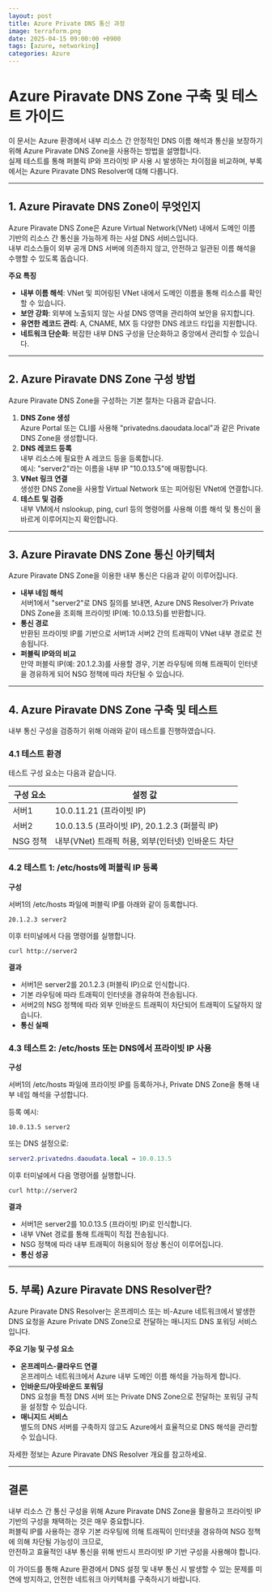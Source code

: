 ```yaml
---
layout: post
title: Azure Private DNS 통신 과정
image: terraform.png
date: 2025-04-15 09:00:00 +0900
tags: [azure, networking]
categories: Azure
---
```

# Azure Piravate DNS Zone 구축 및 테스트 가이드

이 문서는 Azure 환경에서 내부 리소스 간 안정적인 DNS 이름 해석과 통신을 보장하기 위해 Azure Piravate DNS Zone을 사용하는 방법을 설명합니다.  
실제 테스트를 통해 퍼블릭 IP와 프라이빗 IP 사용 시 발생하는 차이점을 비교하며, 부록에서는 Azure Piravate DNS Resolver에 대해 다룹니다.

---

## 1. Azure Piravate DNS Zone이 무엇인지

Azure Piravate DNS Zone은 Azure Virtual Network(VNet) 내에서 도메인 이름 기반의 리소스 간 통신을 가능하게 하는 사설 DNS 서비스입니다.  
내부 리소스들이 외부 공개 DNS 서버에 의존하지 않고, 안전하고 일관된 이름 해석을 수행할 수 있도록 돕습니다.

**주요 특징**

- **내부 이름 해석**: VNet 및 피어링된 VNet 내에서 도메인 이름을 통해 리소스를 확인할 수 있습니다.
- **보안 강화**: 외부에 노출되지 않는 사설 DNS 영역을 관리하여 보안을 유지합니다.
- **유연한 레코드 관리**: A, CNAME, MX 등 다양한 DNS 레코드 타입을 지원합니다.
- **네트워크 단순화**: 복잡한 내부 DNS 구성을 단순화하고 중앙에서 관리할 수 있습니다.

---

## 2. Azure Piravate DNS Zone 구성 방법

Azure Piravate DNS Zone을 구성하는 기본 절차는 다음과 같습니다.

1. **DNS Zone 생성**  
   Azure Portal 또는 CLI를 사용해 "privatedns.daoudata.local"과 같은 Private DNS Zone을 생성합니다.
2. **DNS 레코드 등록**  
   내부 리소스에 필요한 A 레코드 등을 등록합니다.  
   예시: "server2"라는 이름을 내부 IP "10.0.13.5"에 매핑합니다.
3. **VNet 링크 연결**  
   생성한 DNS Zone을 사용할 Virtual Network 또는 피어링된 VNet에 연결합니다.
4. **테스트 및 검증**  
   내부 VM에서 nslookup, ping, curl 등의 명령어를 사용해 이름 해석 및 통신이 올바르게 이루어지는지 확인합니다.

---

## 3. Azure Piravate DNS Zone 통신 아키텍처

Azure Piravate DNS Zone을 이용한 내부 통신은 다음과 같이 이루어집니다.

- **내부 네임 해석**  
  서버1에서 "server2"로 DNS 질의를 보내면, Azure DNS Resolver가 Private DNS Zone을 조회해 프라이빗 IP(예: 10.0.13.5)를 반환합니다.
- **통신 경로**  
  반환된 프라이빗 IP를 기반으로 서버1과 서버2 간의 트래픽이 VNet 내부 경로로 전송됩니다.
- **퍼블릭 IP와의 비교**  
  만약 퍼블릭 IP(예: 20.1.2.3)를 사용할 경우, 기본 라우팅에 의해 트래픽이 인터넷을 경유하게 되어 NSG 정책에 따라 차단될 수 있습니다.

---

## 4. Azure Piravate DNS Zone 구축 및 테스트

내부 통신 구성을 검증하기 위해 아래와 같이 테스트를 진행하였습니다.

### 4.1 테스트 환경

테스트 구성 요소는 다음과 같습니다.

| 구성 요소   | 설정 값                                      |
|-------------|----------------------------------------------|
| 서버1       | 10.0.11.21 (프라이빗 IP)                      |
| 서버2       | 10.0.13.5 (프라이빗 IP), 20.1.2.3 (퍼블릭 IP)   |
| NSG 정책    | 내부(VNet) 트래픽 허용, 외부(인터넷) 인바운드 차단   |

### 4.2 테스트 1: /etc/hosts에 퍼블릭 IP 등록

**구성**

서버1의 /etc/hosts 파일에 퍼블릭 IP를 아래와 같이 등록합니다.

```curl
20.1.2.3 server2
```

이후 터미널에서 다음 명령어를 실행합니다.

```curl
curl http://server2
```

**결과**

- 서버1은 server2를 20.1.2.3 (퍼블릭 IP)으로 인식합니다.
- 기본 라우팅에 따라 트래픽이 인터넷을 경유하여 전송됩니다.
- 서버2의 NSG 정책에 따라 외부 인바운드 트래픽이 차단되어 트래픽이 도달하지 않습니다.
- **통신 실패**

### 4.3 테스트 2: /etc/hosts 또는 DNS에서 프라이빗 IP 사용

**구성**

서버1의 /etc/hosts 파일에 프라이빗 IP를 등록하거나, Private DNS Zone을 통해 내부 네임 해석을 구성합니다.

등록 예시:

```curl
10.0.13.5 server2
```

또는 DNS 설정으로:

```lua
server2.privatedns.daoudata.local → 10.0.13.5
```

이후 터미널에서 다음 명령어를 실행합니다.

```curl
curl http://server2
```

**결과**

- 서버1은 server2를 10.0.13.5 (프라이빗 IP)로 인식합니다.
- 내부 VNet 경로를 통해 트래픽이 직접 전송됩니다.
- NSG 정책에 따라 내부 트래픽이 허용되어 정상 통신이 이루어집니다.
- **통신 성공**

---

## 5. 부록) Azure Piravate DNS Resolver란?

Azure Piravate DNS Resolver는 온프레미스 또는 비-Azure 네트워크에서 발생한 DNS 요청을 Azure Private DNS Zone으로 전달하는 매니지드 DNS 포워딩 서비스입니다.

**주요 기능 및 구성 요소**

- **온프레미스-클라우드 연결**  
  온프레미스 네트워크에서 Azure 내부 도메인 이름 해석을 가능하게 합니다.
- **인바운드/아웃바운드 포워딩**  
  DNS 요청을 특정 DNS 서버 또는 Private DNS Zone으로 전달하는 포워딩 규칙을 설정할 수 있습니다.
- **매니지드 서비스**  
  별도의 DNS 서버를 구축하지 않고도 Azure에서 효율적으로 DNS 해석을 관리할 수 있습니다.

자세한 정보는 Azure Piravate DNS Resolver 개요를 참고하세요.

---

## 결론

내부 리소스 간 통신 구성을 위해 Azure Piravate DNS Zone을 활용하고 프라이빗 IP 기반의 구성을 채택하는 것은 매우 중요합니다.  
퍼블릭 IP를 사용하는 경우 기본 라우팅에 의해 트래픽이 인터넷을 경유하여 NSG 정책에 의해 차단될 가능성이 크므로,  
안전하고 효율적인 내부 통신을 위해 반드시 프라이빗 IP 기반 구성을 사용해야 합니다.

이 가이드를 통해 Azure 환경에서 DNS 설정 및 내부 통신 시 발생할 수 있는 문제를 미연에 방지하고, 안전한 네트워크 아키텍처를 구축하시기 바랍니다.
